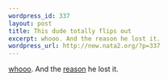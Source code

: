 ```yaml
--- 
wordpress_id: 337
layout: post
title: This dude totally flips out
excerpt: whooo. And the reason he lost it.
wordpress_url: http://new.nata2.org/?p=337
---
```

<a href="http://www.nbc5i.com/news/1603917/">whooo</a>. And the <a href="http://www.iol.co.za/index.php?click_id=29&art_id=qw1028980982556B216&set_id=1">reason</a> he lost it.
